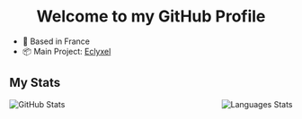 <h1 align="center">Welcome to my GitHub Profile</h1>

* 📌 Based in France
* 📦 Main Project: <a href="https://github.com/Eclyxel">Eclyxel</a>

## My Stats
<p align="center">
  <img align="left" alt="GitHub Stats" src="https://github-readme-stats.vercel.app/api?username=Oprimae&show_icons=true" />
  <img align="right" alt="Languages Stats" src="https://github-readme-stats.vercel.app/api/top-langs/?username=Oprimae" />
</p>
